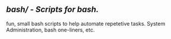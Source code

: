 ## ***bash/ - Scripts for bash.*** ##
fun, small bash scripts to help automate repetetive tasks.
System Administration, bash one-liners, etc.
